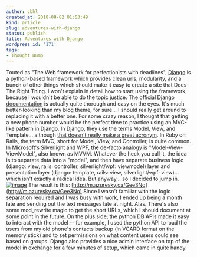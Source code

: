 ```yaml
---
author: cbhl
created_at: 2010-08-02 01:53:49
kind: article
slug: adventures-with-django
status: publish
title: Adventures with Django
wordpress_id: '171'
tags:
- Thought Dump
---
```


Touted as "The Web framework for perfectionists with deadlines",
[Django](http://www.djangoproject.com/) is a python-based framework
which provides clean urls, modularity, and a bunch of other things which
should make it easy to create a site that Does The Right Thing. I won't
explain in detail how to start using the framework, because I wouldn't
be able to do the topic justice. The official [Django
documentation](http://docs.djangoproject.com/en/dev/) is actually quite
thorough and easy on the eyes. It's much better-looking than my blog
theme, for sure... I should really get around to replacing it with a
better one. For some crazy reason, I thought that getting a new phone
number would be the perfect time to practice using an MVC-like pattern
in Django. In Django, they use the terms Model, View, and Template...
although [that doesn't really make a great
acronym](http://docs.djangoproject.com/en/dev/faq/general/#django-appears-to-be-a-mvc-framework-but-you-call-the-controller-the-view-and-the-view-the-template-how-come-you-don-t-use-the-standard-names).
In Ruby on Rails, the term MVC, short for Model, View, and Controller,
is quite common. In Microsoft's Silverlight and WPF, the de-facto
analogy is "Model-View-ViewModel", also known as MVVM. Whatever the heck
you call it, the idea is to separate data into a "model", and then have
separate business logic (django: view, rails: controller,
silverlight/wpf: viewmodel) layer and presentation layer (django:
template, rails: view, silverlight/wpf: view)... which isn't exactly a
radical idea. But anyway... so I decided to jump in.
[![image](http://blog.azuresky.ca/blog/wp-content/uploads/2010/08/django-screenshot-150x150.png "django-screenshot")](http://blog.azuresky.ca/blog/wp-content/uploads/2010/08/django-screenshot.png)
The result is this:
[http://m.azuresky.ca/Gee3No](http://m.azuresky.ca/Gee3No) Since I
wasn't familiar with the logic separation required and I was busy with
work, I ended up being a month late and sending out the text messages
late at night. Alas. There's also some mod\_rewrite magic to get the
short URLs, which I should document at some point in the future. On the
plus side, the python DB APIs made it easy to interact with the model --
for example, I used the python API to load the users from my old phone's
contacts backup (in VCARD format on the memory stick) and to set
permissions on what content users could see based on groups. Django also
provides a nice admin interface on top of the model in exchange for a
few minutes of setup, which came in quite handy.
